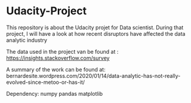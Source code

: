 # Udacity-Project

This repository is about the Udacity projet for Data scientist. During that project, I will have a look at how recent disruptors have affected the data analytic industry

The data used in the project van be found at :
https://insights.stackoverflow.com/survey

A summary of the work can be found at:
bernardesite.wordpress.com/2020/01/14/data-analytic-has-not-really-evolved-since-metoo-or-has-it/

Dependency:
numpy
pandas
matplotlib

